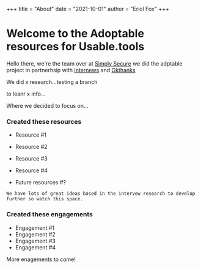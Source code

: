 +++
title = "About"
date = "2021-10-01"
author = "Eriol Fox"
+++

# Welcome to the Adoptable resources for Usable.tools

Hello there, we're the team over at [Simply Secure](https://simplysecure.org/) we did the adptable project in partnerhsip with [Internews](https://internews.org/) and [Okthanks](https://okthanks.com/)

We did x research...testing a branch

to leanr x info...

Where we decided to focus on...

### Created these resources

- Resource #1
- Resource #2
- Resource #3
- Resource #4

- Future resources #?

`We have lots of great ideas based in the intervew research to develop further so watch this space.`


### Created these engagements

- Engagement #1
- Engagement #2
- Engagement #3
- Engagement #4

More enagements to come!

